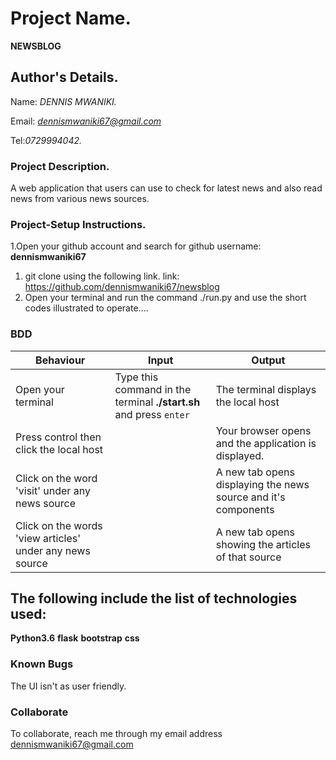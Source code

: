 # Project Name.
**NEWSBLOG**

## Author's Details.
Name: *DENNIS MWANIKI.*

Email: *dennismwaniki67@gmail.com*

Tel:*0729994042.*



### Project Description.
A web application that users can use to check for latest news and also read news from various news sources.


### Project-Setup Instructions.

1.Open your github account and search for github username: **dennismwaniki67**

1. git clone using the following link.
   link: https://github.com/dennismwaniki67/newsblog
2. Open your terminal and run the command ./run.py and use the short codes illustrated to operate....

### BDD

| Behaviour | Input | Output |
| --------- | ------| ------ |
|Open your terminal|Type this command in the terminal **./start.sh** and press  `enter`|The terminal displays the local host|
|Press control then click the local host  | |Your browser opens and the application is displayed.
|Click on the word 'visit' under any news source| | A new tab opens displaying the news source and it's components|
|Click on the words 'view articles' under any news source | | A new tab opens showing the articles of that source|

## The following include the list of technologies used:

**Python3.6**
**flask**
**bootstrap**
**css**

### Known Bugs

The UI isn't as user friendly.

### Collaborate

To collaborate, reach me through my email address dennismwaniki67@gmail.com